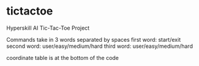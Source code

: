 # tictactoe
Hyperskill AI Tic-Tac-Toe Project

Commands take in 3 words separated by spaces
first word: start/exit
second word: user/easy/medium/hard
third word: user/easy/medium/hard

coordinate table is at the bottom of the code
